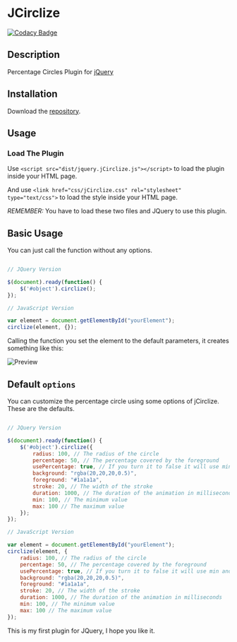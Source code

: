 # JCirclize

[![Codacy Badge](https://api.codacy.com/project/badge/Grade/807123315cce4d12a7132181203cf46e)](https://www.codacy.com/app/francescovallone/jCirclize?utm_source=github.com&amp;utm_medium=referral&amp;utm_content=francescovallone/jCirclize&amp;utm_campaign=Badge_Grade)

## Description
Percentage Circles Plugin for [jQuery](https://jquery.com/)

## Installation

Download the [repository][repo].

## Usage
### Load The Plugin

Use `<script src="dist/jquery.jCirclize.js"></script>` to load the plugin inside your HTML page.

And use `<link href="css/jCirclize.css" rel="stylesheet" type="text/css">` to load the style inside your HTML page.

*REMEMBER:* You have to load these two files and JQuery to use this plugin.

## Basic Usage

You can just call the function without any options.
~~~javascript

// JQuery Version

$(document).ready(function() {
    $('#object').circlize();
});

// JavaScript Version

var element = document.getElementById("yourElement");
circlize(element, {});


~~~
Calling the function you set the element to the default parameters, it creates something like this:

![Preview](https://i.imgur.com/bqkjhDO.png)

## Default `options`

You can customize the percentage circle using some options of jCirclize. These are the defaults.

~~~javascript

// JQuery Version

$(document).ready(function() {
    $('#object').circlize({
		radius: 100, // The radius of the circle
		percentage: 50, // The percentage covered by the foreground
		usePercentage: true, // If you turn it to false it will use min and max
		background: "rgba(20,20,20,0.5)",
		foreground: "#1a1a1a",
		stroke: 20, // The width of the stroke
		duration: 1000, // The duration of the animation in milliseconds
		min: 100, // The minimum value
		max: 100 // The maximum value
	});
});

// JavaScript Version

var element = document.getElementById("yourElement");
circlize(element, {
	radius: 100, // The radius of the circle
	percentage: 50, // The percentage covered by the foreground
	usePercentage: true, // If you turn it to false it will use min and max
	background: "rgba(20,20,20,0.5)",
	foreground: "#1a1a1a",
	stroke: 20, // The width of the stroke
	duration: 1000, // The duration of the animation in milliseconds
	min: 100, // The minimum value
	max: 100 // The maximum value
});

~~~

This is my first plugin for JQuery, I hope you like it.

[repo]: https://github.com/francescovallone/jCirclize/archive/master.zip
